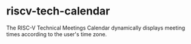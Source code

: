 # riscv-tech-calendar

The RISC-V Technical Meetings Calendar dynamically displays meeting times according to the user's time zone.
